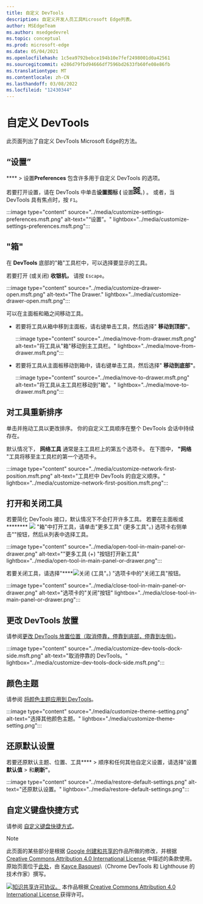 ```yaml
---
title: 自定义 DevTools
description: 自定义开发人员工具Microsoft Edge列表。
author: MSEdgeTeam
ms.author: msedgedevrel
ms.topic: conceptual
ms.prod: microsoft-edge
ms.date: 05/04/2021
ms.openlocfilehash: 1c5ea9792bebce194b10e7fef2498001d0a42561
ms.sourcegitcommit: e286d79fbd94666df7596bd2633fb60fe08e86fb
ms.translationtype: MT
ms.contentlocale: zh-CN
ms.lasthandoff: 03/08/2022
ms.locfileid: "12430344"
---
```

<!-- Copyright Kayce Basques

   Licensed under the Apache License, Version 2.0 (the "License");
   you may not use this file except in compliance with the License.
   You may obtain a copy of the License at

       https://www.apache.org/licenses/LICENSE-2.0

   Unless required by applicable law or agreed to in writing, software
   distributed under the License is distributed on an "AS IS" BASIS,
   WITHOUT WARRANTIES OR CONDITIONS OF ANY KIND, either express or implied.
   See the License for the specific language governing permissions and
   limitations under the License.  -->
# <a name="customize-devtools"></a>自定义 DevTools

此页面列出了自定义 DevTools Microsoft Edge的方法。


<!-- ====================================================================== -->
## <a name="settings"></a>“设置”

**** > 设置**Preferences** 包含许多用于自定义 DevTools 的选项。

若要打开设置，请在 DevTools 中单击**设置图标 (** 设置![图标](../media/settings-icon-dark.msft.png)。) 。  或者，当 DevTools 具有焦点时，按 `F1`。

:::image type="content" source="../media/customize-settings-preferences.msft.png" alt-text="“设置”。" lightbox="../media/customize-settings-preferences.msft.png":::


<!-- ====================================================================== -->
## <a name="drawer"></a>"箱"

在 **DevTools** 底部的"箱"工具栏中，可以选择要显示的工具。

若要打开 (或关闭) **收银机，** 请按 `Escape`。

:::image type="content" source="../media/customize-drawer-open.msft.png" alt-text="The Drawer." lightbox="../media/customize-drawer-open.msft.png":::

可以在主面板和箱之间移动工具。

*  若要将工具从箱中移到主面板，请右键单击工具，然后选择" **移动到顶部"**。

   :::image type="content" source="../media/move-from-drawer.msft.png" alt-text="将工具从&quot;箱&quot;移动到主工具栏。" lightbox="../media/move-from-drawer.msft.png":::

*  若要将工具从主面板移动到箱中，请右键单击工具，然后选择" **移动到底部"**。

   :::image type="content" source="../media/move-to-drawer.msft.png" alt-text="将工具从主工具栏移动到&quot;箱&quot;。" lightbox="../media/move-to-drawer.msft.png":::


<!-- ====================================================================== -->
## <a name="reorder-tools"></a>对工具重新排序

单击并拖动工具以更改排序。  你的自定义工具顺序在整个 DevTools 会话中持续存在。

默认情况下， **网络工具** 通常是主工具栏上的第五个选项卡。  在下图中， **"网络** "工具将移至主工具栏的第一个选项卡。

:::image type="content" source="../media/customize-network-first-position.msft.png" alt-text="工具栏中 DevTools 的自定义顺序。" lightbox="../media/customize-network-first-position.msft.png":::


<!-- ====================================================================== -->
## <a name="open-and-close-tools"></a>打开和关闭工具

若要简化 DevTools 接口，默认情况下不会打开许多工具。  若要在主面板或******** ![](../media/open-tab-icon.png) "箱"中打开工具，请单击"更多工具" (更多工具"。) 选项卡右侧单击""按钮，然后从列表中选择工具。

:::image type="content" source="../media/open-tool-in-main-panel-or-drawer.png" alt-text="&quot;更多工具 (+) &quot;按钮打开新工具" lightbox="../media/open-tool-in-main-panel-or-drawer.png":::

若要关闭工具，请选择"****![关闭 (工具](../media/close-tab-icon.png)"。) "选项卡中的"关闭工具"按钮。

:::image type="content" source="../media/close-tool-in-main-panel-or-drawer.png" alt-text="选项卡的&quot;关闭&quot;按钮" lightbox="../media/close-tool-in-main-panel-or-drawer.png":::


<!-- ====================================================================== -->
## <a name="change-devtools-placement"></a>更改 DevTools 放置

请参阅[更改 DevTools 放置位置（取消停靠，停靠到底部，停靠到左侧）](placement.md)。

:::image type="content" source="../media/customize-dev-tools-dock-side.msft.png" alt-text="取消停靠的 DevTools。" lightbox="../media/customize-dev-tools-dock-side.msft.png":::


<!-- ====================================================================== -->
## <a name="color-themes"></a>颜色主题

请参阅 [将颜色主题应用到 DevTools](theme.md)。

:::image type="content" source="./media/customize-theme-setting.png" alt-text="选择其他颜色主题。" lightbox="./media/customize-theme-setting.png":::


<!-- ====================================================================== -->
## <a name="restore-default-settings"></a>还原默认设置

若要还原默认主题、位置、工具**** > 顺序和任何其他自定义设置，请选择"设置**默认值** > 和**刷新"**。

:::image type="content" source="../media/restore-default-settings.png" alt-text="还原默认设置。" lightbox="../media/restore-default-settings.png":::


<!-- ====================================================================== -->
## <a name="customize-keyboard-shortcuts"></a>自定义键盘快捷方式

请参阅 [自定义键盘快捷方式](../customize/shortcuts.md)。


<!-- ====================================================================== -->
> [!NOTE]
> 此页面的某些部分是根据 [Google 创建和共享的](https://developers.google.com/terms/site-policies)作品所做的修改，并根据[ Creative Commons Attribution 4.0 International License ](https://creativecommons.org/licenses/by/4.0)中描述的条款使用。
> 原始页面位于[此处](https://developers.google.com/web/tools/chrome-devtools/customize/index)，由 [Kayce Basques](https://developers.google.com/web/resources/contributors#kayce-basques)\（Chrome DevTools 和 Lighthouse 的技术作家）撰写。

[![知识共享许可协议。](https://i.creativecommons.org/l/by/4.0/88x31.png)](https://creativecommons.org/licenses/by/4.0)
本作品根据[ Creative Commons Attribution 4.0 International License ](https://creativecommons.org/licenses/by/4.0)获得许可。
